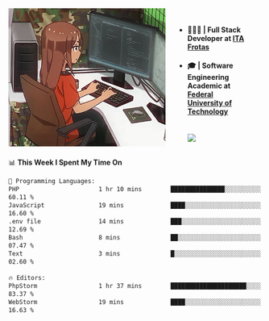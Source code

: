 
<body >
  <div style="display: flex; width: auto; margin-right: 30px ">
    <img align="right" width="312" height="274" style="padding-right:20px; " src="assets/umiko.gif" alt="Computer man" />
    <ul style="flex: 1;">
      <li><h4>🧑🏽‍💻 | Full Stack Developer at <a href="https://itafrotas.com//">ITA Frotas</a></h4></li>
      <li><h4>🎓 | Software Engineering Academic at <a href="http://www.utfpr.edu.br/">Federal University of Technology</a></h4></li>
      <br/>
      <a href="https://skillicons.dev">
        <img src="https://skillicons.dev/icons?i=ts,react,nodejs,go,swift,js,adonis,postgres,c,heroku,gradle,firebase,flutter,docker,aws,java,redis,kubernetes&theme=light&&perline=6 " />
      </a>
    </ul>  
    <br/>
  </div>
</body>


<!--START_SECTION:waka-->
📊 **This Week I Spent My Time On** 

```text
💬 Programming Languages: 
PHP                      1 hr 10 mins        ███████████████░░░░░░░░░░   60.11 % 
JavaScript               19 mins             ████░░░░░░░░░░░░░░░░░░░░░   16.60 % 
.env file                14 mins             ███░░░░░░░░░░░░░░░░░░░░░░   12.69 % 
Bash                     8 mins              ██░░░░░░░░░░░░░░░░░░░░░░░   07.47 % 
Text                     3 mins              █░░░░░░░░░░░░░░░░░░░░░░░░   02.60 % 

🔥 Editors: 
PhpStorm                 1 hr 37 mins        █████████████████████░░░░   83.37 % 
WebStorm                 19 mins             ████░░░░░░░░░░░░░░░░░░░░░   16.63 % 
```


<!--END_SECTION:waka-->

<!--
**danielr0d/danielr0d** is a ✨ _special_ ✨ repository because its `README.md` (this file) appears on your GitHub profile.

Here are some ideas to get you started:

- 🔭 I’m currently working on ...
- 🌱 I’m currently learning ...
- 👯 I’m looking to collaborate on ...
- 🤔 I’m looking for help with ...
- 💬 Ask me about ...
- 📫 How to reach me: ...
- 😄 Pronouns: ...
- ⚡ Fun fact: ...
-->
